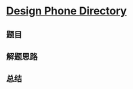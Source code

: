 # [Design Phone Directory](https://leetcode.com/problems/design-phone-directory/)

## 题目


## 解题思路


## 总结


